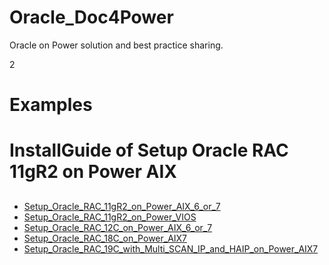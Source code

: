 # Oracle_Doc4Power
Oracle on Power solution and best practice sharing.

2
# Examples
# InstallGuide of Setup Oracle RAC 11gR2 on Power AIX 
##
* [Setup_Oracle_RAC_11gR2_on_Power_AIX_6_or_7](https://github.com/DBres4Power/Oracle_Doc4Power/releases/download/InstallGuide/docs/Setup_Oracle_RAC_11gR2_on_Power_AIX_6_or_7.pdf)
* [Setup_Oracle_RAC_11gR2_on_Power_VIOS](https://github.com/DBres4Power/Oracle_Doc4Power/releases/download/InstallGuide/docs/Setup_Oracle_RAC_11gR2_on_Power_VIOS.pdf)
* [Setup_Oracle_RAC_12C_on_Power_AIX_6_or_7](https://github.com/DBres4Power/Oracle_Doc4Power/releases/download/InstallGuide/docs/Setup_Oracle_RAC_12C_on_Power_AIX_6_or_7.pdf)
* [Setup_Oracle_RAC_18C_on_Power_AIX7](https://github.com/DBres4Power/Oracle_Doc4Power/releases/download/InstallGuide/docs/Setup_Oracle_RAC_18C_on_Power_AIX7.pdf)
* [Setup_Oracle_RAC_19C_with_Multi_SCAN_IP_and_HAIP_on_Power_AIX7](https://github.com/DBres4Power/Oracle_Doc4Power/releases/download/InstallGuide/docs/Setup_Oracle_RAC_19C_with_Multi_SCAN_IP_and_HAIP_on_Power_AIX7.pdf)
